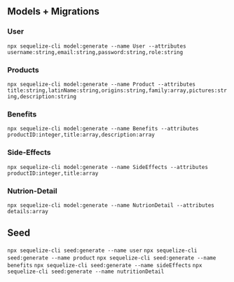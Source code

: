 ## Models + Migrations

<!-- User -->

### User

`npx sequelize-cli model:generate --name User --attributes username:string,email:string,password:string,role:string`

<!-- Products -->

### Products

`npx sequelize-cli model:generate --name Product --attributes title:string,latinName:string,origins:string,family:array,pictures:string,description:string`

### Benefits

`npx sequelize-cli model:generate --name Benefits --attributes productID:integer,title:array,description:array`

### Side-Effects

`npx sequelize-cli model:generate --name SideEffects --attributes productID:integer,title:array`

### Nutrion-Detail

`npx sequelize-cli model:generate --name NutrionDetail --attributes details:array`

## Seed

`npx sequelize-cli seed:generate --name user`
`npx sequelize-cli seed:generate --name product`
`npx sequelize-cli seed:generate --name benefits`
`npx sequelize-cli seed:generate --name sideEffects`
`npx sequelize-cli seed:generate --name nutritionDetail`
